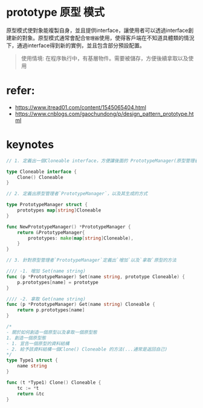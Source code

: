 # prototype 原型 模式
原型模式使對象能複製自身，並且提供interface，讓使用者可以透過interface創建新的對象。原型模式通常會配合`管理器`使用，使得客戶端在不知道具體類的情況下，通過interface得到新的實例，並且包含部分預設配置。
> 使用情境: 在程序執行中，有基層物件。需要被儲存，方便後續拿取以及使用

# refer:
- https://www.itread01.com/content/1545065404.html
- https://www.cnblogs.com/gaochundong/p/design_pattern_prototype.html

# keynotes
```go
// 1. 定義出一個Cloneable interface，方便讓後面的 PrototypeManager(原型管理者)可以用mapping的方式儲存

type Cloneable interface {
    Clone() Cloneable
}

// 2. 定義出原型管理者`PrototypeManager`，以及其生成的方式

type PrototypeManager struct {
    prototypes map[string]Cloneable
}

func NewPrototypeManager() *PrototypeManager {
    return &PrototypeManager{
        prototypes: make(map[string]Cloneable),
    }
}

// 3. 針對原型管理者`PrototypeManager`定義出`增加`以及`拿取`原型的方法

//// -1. 增加 Set(name string)
func (p *PrototypeManager) Set(name string, prototype Cloneable) {
	p.prototypes[name] = prototype
}

//// -2. 拿取 Get(name string)
func (p *PrototypeManager) Get(name string) Cloneable {
	return p.prototypes[name]
}

```

```go
/*
- 關於如何創造一個原型以及拿取一個原型態
1. 創造一個原型態
- 1. 宣告一個原型的資料結構
- 2. 給予該資料結構一個Clone() Cloneable 的方法(...通常是返回自己)
*/
type Type1 struct {
    name string
}

func (t *Type1) Clone() Cloneable {
    tc := *t
    return &tc
}

```